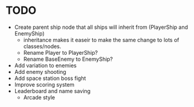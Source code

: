 # TODO

- Create parent ship node that all ships will  inherit from (PlayerShip and EnemyShip)
	- inheritance makes it easeir to make the same change to lots of classes/nodes.
	- Rename Player to PlayerShip?
	- Rename BaseEnemy to EnemyShip?
- Add variation to enemies
- Add enemy shooting
- Add space station boss fight
- Improve scoring system
- Leaderboard and name saving
	- Arcade style